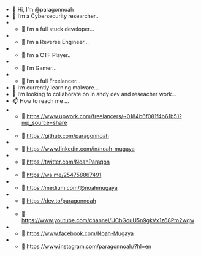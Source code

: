 - 👋 Hi, I’m @paragonnoah
- 👀 I’m a Cybersecurity researcher..
- - 👀 I’m a full stuck developer...
- - 👀 I’m a Reverse Engineer...
- - 👀 I’m a CTF Player..
- - 👀 I’m Gamer...
- - 👀 I’m a full Freelancer...
- 🌱 I’m currently learning  malware...
- 💞️ I’m looking to collaborate on  in andy dev and reseacher work...
- 📫 How to reach me ...
- - 👀 https://www.upwork.com/freelancers/~0184b6f081f4b61b51?mp_source=share
- - 👀 https://github.com/paragonnoah
- - 👀 https://www.linkedin.com/in/noah-mugaya
- - 👀 https://twitter.com/NoahParagon
- - 👀 https://wa.me/254758867491
- - 👀 https://medium.com/@noahmugaya
- - 👀 https://dev.to/paragonnoah
- - 👀 https://www.youtube.com/channel/UChGouU5n9gkVx1z68Pm2wqw
- - 👀 https://www.facebook.com/Noah-Mugaya
- - 👀 https://www.instagram.com/paragonnoah/?hl=en

<!---
paragonnoah/paragonnoah is a ✨ special ✨ repository because its `README.md` (this file) appears on your GitHub profile.
You can click the Preview link to take a look at your changes.
--->
